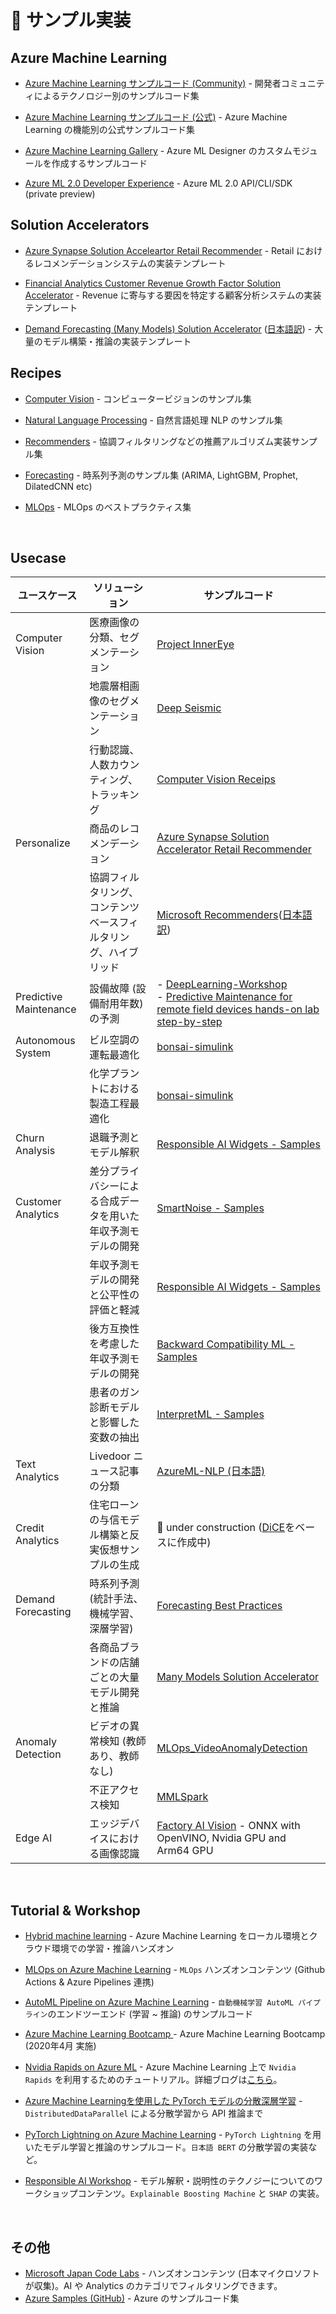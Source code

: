 # :pencil: サンプル実装
## Azure Machine Learning 
- [Azure Machine Learning サンプルコード (Community)](https://github.com/Azure/azureml-examples) - 開発者コミュニティによるテクノロジー別のサンプルコード集

- [Azure Machine Learning サンプルコード (公式)](https://github.com/Azure/MachineLearningNotebooks) - Azure Machine Learning の機能別の公式サンプルコード集

- [Azure Machine Learning Gallery](https://github.com/Azure/AzureMachineLearningGallery) - Azure ML Designer のカスタムモジュールを作成するサンプルコード

- [Azure ML 2.0 Developer Experience](https://github.com/Azure/azureml-v2-preview) - Azure ML 2.0 API/CLI/SDK (private preview)


## Solution Accelerators
- [Azure Synapse Solution Acceleartor Retail Recommender](https://github.com/microsoft/Azure-Synapse-Retail-Recommender-Solution-Accelerator) - Retail におけるレコメンデーションシステムの実装テンプレート

- [Financial Analytics Customer Revenue Growth Factor Solution Accelerator](https://github.com/microsoft/Azure-Synapse-Solution-Accelerator-Financial-Analytics-Customer-Revenue-Growth-Factor) - Revenue に寄与する要因を特定する顧客分析システムの実装テンプレート

- [Demand Forecasting (Many Models) Solution Accelerator](https://github.com/microsoft/solution-accelerator-many-models) ([日本語訳](https://github.com/c-nova/solution-accelerator-many-models)) - 大量のモデル構築・推論の実装テンプレート


## Recipes
- [Computer Vision](https://github.com/microsoft/computervision-recipes) - コンピュータービジョンのサンプル集

- [Natural Language Processing](https://github.com/microsoft/nlp-recipes) - 自然言語処理 NLP のサンプル集

- [Recommenders](https://github.com/microsoft/recommenders) - 協調フィルタリングなどの推薦アルゴリズム実装サンプル集

- [Forecasting](https://github.com/microsoft/forecasting) - 時系列予測のサンプル集 (ARIMA, LightGBM, Prophet, DilatedCNN etc)

- [MLOps](https://github.com/microsoft/MLOps) - MLOps のベストプラクティス集


<br>

## Usecase


|ユースケース         |ソリューション      |サンプルコード  |
|------------------|------------------|---------|
| Computer Vision   | 医療画像の分類、セグメンテーション | [Project InnerEye](https://github.com/microsoft/InnerEye-DeepLearning)|
||地震層相画像のセグメンテーション| [Deep Seismic](https://github.com/microsoft/seismic-deeplearning)|
||行動認識、人数カウンティング、トラッキング| [Computer Vision Receips](https://github.com/microsoft/computervision-recipes)|
|Personalize        |商品のレコメンデーション|[Azure Synapse Solution Accelerator Retail Recommender](https://github.com/microsoft/Azure-Synapse-Retail-Recommender-Solution-Accelerator)|
||協調フィルタリング、コンテンツベースフィルタリング、ハイブリッド| [Microsoft Recommenders](https://github.com/microsoft/computervision-recipes)([日本語訳](https://github.com/c-nova/recommenders)) |
|Predictive Maintenance     |設備故障 (設備耐用年数) の予測     | - [DeepLearning-Workshop](https://github.com/konabuta/DeepLearning-Workshop/blob/ff71b9a630fc1691f10bfba420d76ee0b90fa3de/Sample/Keras/Keras-LSTM-PredictiveMaintenance-datastore-Hyperdrive.ipynb) <br> - [Predictive Maintenance for remote field devices hands-on lab step-by-step](https://github.com/microsoft/MCW-Predictive-Maintenance-for-remote-field-devices/blob/master/Hands-on%20lab/HOL%20step-by%20step%20-%20Predictive%20Maintenance%20for%20remote%20field%20devices.md)        |
|Autonomous System  |ビル空調の運転最適化         |[bonsai-simulink](https://github.com/microsoft/bonsai-simulink/tree/main/samples/building_energy_management)         |
||化学プラントにおける製造工程最適化      |[bonsai-simulink](https://github.com/microsoft/bonsai-simulink/tree/main/samples/building_energy_management)         |
|Churn Analysis     |退職予測とモデル解釈         | [Responsible AI Widgets - Samples](https://github.com/microsoft/responsible-ai-widgets/blob/main/notebooks/interpretability-dashboard-employee-attrition.ipynb)        |
|Customer Analytics |差分プライバシーによる合成データを用いた年収予測モデルの開発 | [SmartNoise - Samples](https://github.com/opendp/smartnoise-samples/blob/602ecd926c47b891d91009fe2050645d101ca1a1/data/synthesis/mwem_sample/Adult%20Dataset%20Classification%20(Binary).ipynb) |
||年収予測モデルの開発と公平性の評価と軽減| [Responsible AI Widgets - Samples](https://github.com/microsoft/responsible-ai-widgets/blob/main/notebooks/fairness-dashboard-loan-allocation.ipynb)|
||後方互換性を考慮した年収予測モデルの開発|[Backward Compatibility ML - Samples](https://github.com/microsoft/BackwardCompatibilityML/blob/dev/examples/compatibility-analysis-adult.ipynb)|
||患者のガン診断モデルと影響した変数の抽出|[InterpretML - Samples](https://github.com/interpretml/interpret-community/blob/master/notebooks/explain-binary-classification-local.ipynb)|
|Text Analytics     |Livedoor ニュース記事の分類|[AzureML-NLP (日本語)](https://github.com/konabuta/AzureML-NLP)         |
|Credit Analytics   |住宅ローンの与信モデル構築と反実仮想サンプルの生成 | :runner: under construction ([DiCE](https://github.com/interpretml/DiCE)をベースに作成中)         |
|Demand Forecasting |時系列予測 (統計手法、機械学習、深層学習)|[Forecasting Best Practices](https://github.com/microsoft/forecasting)|
||各商品ブランドの店舗ごとの大量モデル開発と推論| [Many Models Solution Accelerator](https://github.com/microsoft/solution-accelerator-many-models)|
|Anomaly Detection  |ビデオの異常検知 (教師あり、教師なし)         | [MLOps_VideoAnomalyDetection](https://github.com/microsoft/MLOps_VideoAnomalyDetection)        |
||不正アクセス検知|[MMLSpark](https://github.com/Azure/mmlspark/blob/master/notebooks/samples/CyberML%20-%20Anomalous%20Access%20Detection.ipynb)|
|Edge AI| エッジデバイスにおける画像認識|[Factory AI Vision](https://github.com/Azure-Samples/azure-intelligent-edge-patterns/tree/master/factory-ai-vision#custom-vision--azure-iot-edge-for-factory-ai) - ONNX with OpenVINO, Nvidia GPU and Arm64 GPU|

<br>


## Tutorial & Workshop

- [Hybrid machine learning](hhttps://github.com/konabuta/azureml-hybrid) - Azure Machine Learning をローカル環境とクラウド環境での学習・推論ハンズオン

- [MLOps on Azure Machine Learning](https://github.com/konabuta/azureml-mlops) - `MLOps` ハンズオンコンテンツ (Github Actions & Azure Pipelines 連携)

- [AutoML Pipeline on Azure Machine Learning](https://github.com/konabuta/AutoML-Pipeline) -  `自動機械学習 AutoML パイプライン`のエンドツーエンド (学習 ~ 推論) のサンプルコード

- [Azure Machine Learning Bootcamp
](https://github.com/konabuta/AzureML-Bootcamp) - Azure Machine Learning Bootcamp (2020年4月 実施)

- [Nvidia Rapids on Azure ML](https://github.com/rapidsai/notebooks-contrib/tree/branch-0.12/conference_notebooks/KDD_2019) - Azure Machine Learning 上で `Nvidia Rapids` を利用するためのチュートリアル。詳細ブログは[こちら](https://medium.com/rapids-ai/rapids-on-microsoft-azure-machine-learning-b51d5d5fde2b)。

- [Azure Machine Learningを使用した PyTorch モデルの分散深層学習](https://github.com/shohei1029/azureml_distributed-pytorch) - `DistributedDataParallel` による分散学習から API 推論まで

- [PyTorch Lightning on Azure Machine Learning](https://github.com/ShuntaIto/azureml-pl-sample) - `PyTorch Lightning` を用いたモデル学習と推論のサンプルコード。`日本語 BERT` の分散学習の実装など。

- [Responsible AI Workshop](https://github.com/konabuta/responsible-ai) - モデル解釈・説明性のテクノジーについてのワークショップコンテンツ。`Explainable Boosting Machine` と `SHAP` の実装。


<br>

## その他
- [Microsoft Japan Code Labs](https://microsoft.github.io/code-labs-jp/) - ハンズオンコンテンツ (日本マイクロソフトが収集)。AI や Analytics のカテゴリでフィルタリングできます。
- [Azure Samples (GitHub)](https://github.com/Azure-Samples) - Azure のサンプルコード集


